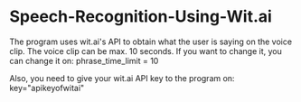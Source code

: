 # Speech-Recognition-Using-Wit.ai

The program uses wit.ai's API to obtain what the user is saying on the voice clip. The voice clip can be max. 10 seconds. If you want to change it, you can change it on: 
phrase_time_limit = 10

Also, you need to give your wit.ai API key to the program on:
key="apikeyofwitai"
